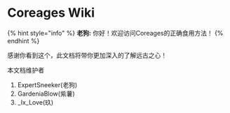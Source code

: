 # Coreages Wiki

{% hint style="info" %}
**老狗:** 你好！欢迎访问Coreages的正确食用方法！
{% endhint %}

感谢你看到这个，此文档将带你更加深入的了解远古之心！

本文档维护者

1. ExpertSneeker(老狗)
2. GardeniaBlow(紫薯)
3. \_Ix\_Love(玖)
